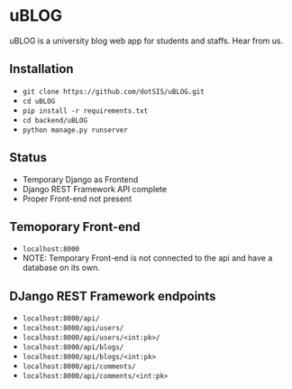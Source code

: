 # uBLOG
uBLOG is a university blog web app for students and staffs. Hear from us.

## Installation
- `git clone https://github.com/dotSIS/uBLOG.git`
- `cd uBLOG`
- `pip install -r requirements.txt`
- `cd backend/uBLOG`
- `python manage.py runserver`

## Status
- Temporary Django as Frontend
- Django REST Framework API complete
- Proper Front-end not present

## Temoporary Front-end
- `localhost:8000`
- NOTE: Temporary Front-end is not connected to the api and have a database on its own.

## DJango REST Framework endpoints
- `localhost:8000/api/`
- `localhost:8000/api/users/`
- `localhost:8000/api/users/<int:pk>/`
- `localhost:8000/api/blogs/`
- `localhost:8000/api/blogs/<int:pk>`
- `localhost:8000/api/comments/`
- `localhost:8000/api/comments/<int:pk>`
